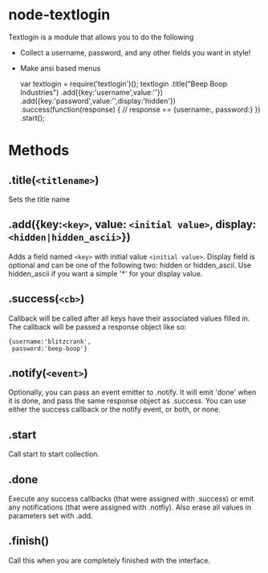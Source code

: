 node-textlogin
==============

Textlogin is a module that allows you to do the following

* Collect a username, password, and any other fields you want in style!
* Make ansi based menus

    var textlogin = require('textlogin')();
    textlogin
        .title("Beep Boop Industries")
        .add({key:'username',value:''})
        .add({key:'password',value:'',display:'hidden'})
        .success(function(response) {
            // response == {username:<entered username>, password:<entered password>}
        })  
        .start();

Methods
=======

.title(`<titlename>`)
-------------------
Sets the title name


.add({key:`<key>`, value: `<initial value>`, display:`<hidden|hidden_ascii>`})
------------------------------------------------------------------------------

Adds a field named `<key>` with initial value `<initial value>`.
Display field is optional and can be one of the following two: hidden or hidden_ascii.
Use hidden_ascii if you want a simple '*' for your display value.

.success(`<cb>`)
--------------

Callback will be called after all keys have their associated values filled in.
The callback will be passed a response object like so:

    {username:'blitzcrank',
     password:'beep-boop'}

.notify(`<event>`) 
----------------

Optionally, you can pass an event emitter to .notify. It will emit 'done' when it is done, and pass the same response object as .success. You can use either the success callback or the notify event, or both, or none.

.start 
------

Call start to start collection.

.done
-----

Execute any success callbacks (that were assigned with .success)  or emit any notifications (that were assigned with .notfiy). Also erase all values in parameters set with .add. 

.finish()
---------
Call this when you are completely finished with the interface.


